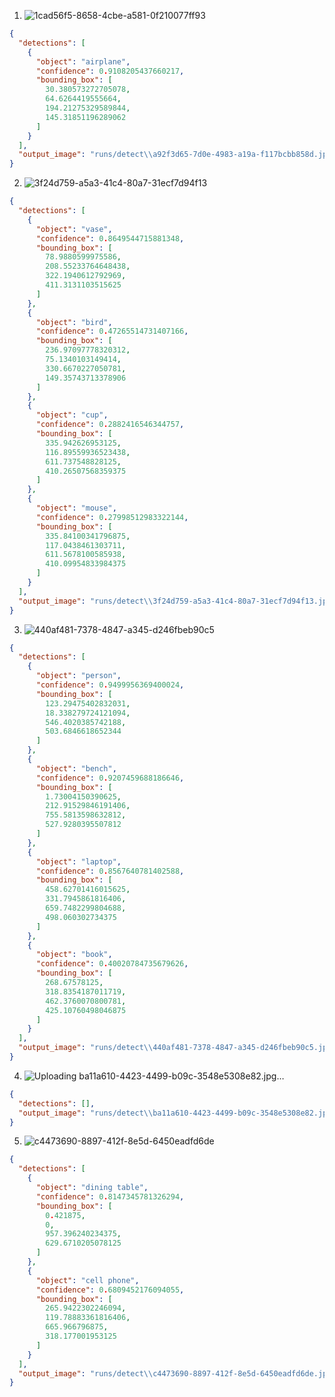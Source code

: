 1. ![1cad56f5-8658-4cbe-a581-0f210077ff93](https://github.com/user-attachments/assets/cecfe88e-c26d-43b8-b19d-76c99467c331)

```json
{
  "detections": [
    {
      "object": "airplane",
      "confidence": 0.9108205437660217,
      "bounding_box": [
        30.380573272705078,
        64.6264419555664,
        194.21275329589844,
        145.31851196289062
      ]
    }
  ],
  "output_image": "runs/detect\\a92f3d65-7d0e-4983-a19a-f117bcbb858d.jpg"
}
```

2. ![3f24d759-a5a3-41c4-80a7-31ecf7d94f13](https://github.com/user-attachments/assets/10bc1bfe-01de-4d2d-ab4c-e3e503658e3c)
```json
{
  "detections": [
    {
      "object": "vase",
      "confidence": 0.8649544715881348,
      "bounding_box": [
        78.9880599975586,
        208.55233764648438,
        322.1940612792969,
        411.3131103515625
      ]
    },
    {
      "object": "bird",
      "confidence": 0.47265514731407166,
      "bounding_box": [
        236.97097778320312,
        75.1340103149414,
        330.6670227050781,
        149.35743713378906
      ]
    },
    {
      "object": "cup",
      "confidence": 0.2882416546344757,
      "bounding_box": [
        335.942626953125,
        116.89559936523438,
        611.737548828125,
        410.26507568359375
      ]
    },
    {
      "object": "mouse",
      "confidence": 0.27998512983322144,
      "bounding_box": [
        335.84100341796875,
        117.0438461303711,
        611.5678100585938,
        410.09954833984375
      ]
    }
  ],
  "output_image": "runs/detect\\3f24d759-a5a3-41c4-80a7-31ecf7d94f13.jpg"
}
```

3. ![440af481-7378-4847-a345-d246fbeb90c5](https://github.com/user-attachments/assets/55e04f7b-b30d-4021-ad8d-7dfd6ccd0e32)
```json
{
  "detections": [
    {
      "object": "person",
      "confidence": 0.9499956369400024,
      "bounding_box": [
        123.29475402832031,
        18.338279724121094,
        546.4020385742188,
        503.6846618652344
      ]
    },
    {
      "object": "bench",
      "confidence": 0.9207459688186646,
      "bounding_box": [
        1.73004150390625,
        212.91529846191406,
        755.5813598632812,
        527.9280395507812
      ]
    },
    {
      "object": "laptop",
      "confidence": 0.8567640781402588,
      "bounding_box": [
        458.62701416015625,
        331.7945861816406,
        659.7482299804688,
        498.060302734375
      ]
    },
    {
      "object": "book",
      "confidence": 0.40020784735679626,
      "bounding_box": [
        268.67578125,
        318.8354187011719,
        462.3760070800781,
        425.10760498046875
      ]
    }
  ],
  "output_image": "runs/detect\\440af481-7378-4847-a345-d246fbeb90c5.jpg"
}
```

4. ![Uploading ba11a610-4423-4499-b09c-3548e5308e82.jpg…]()
```json
{
  "detections": [],
  "output_image": "runs/detect\\ba11a610-4423-4499-b09c-3548e5308e82.jpg"
}
```

5. ![c4473690-8897-412f-8e5d-6450eadfd6de](https://github.com/user-attachments/assets/8a23b381-311c-4ac1-80ca-8e9eefb80d17)
```json
{
  "detections": [
    {
      "object": "dining table",
      "confidence": 0.8147345781326294,
      "bounding_box": [
        0.421875,
        0,
        957.396240234375,
        629.6710205078125
      ]
    },
    {
      "object": "cell phone",
      "confidence": 0.6809452176094055,
      "bounding_box": [
        265.9422302246094,
        119.78883361816406,
        665.966796875,
        318.177001953125
      ]
    }
  ],
  "output_image": "runs/detect\\c4473690-8897-412f-8e5d-6450eadfd6de.jpg"
}
```
